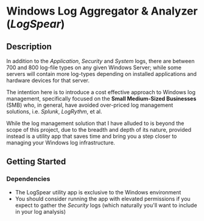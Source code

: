# Windows Log Aggregator & Analyzer (_LogSpear_)

## Description
In addition to the _Application_, _Security_ and _System_ logs, there are between 700 and 800 log-file types on any given Windows Server; while some servers will contain more log-types depending on installed applications and hardware devices for that server.

The intention here is to introduce a cost effective approach to Windows log management, specifically focused on the **Small Medium-Sized Businesses** (SMB) who, in general, have avoided over-priced log management solutions, i.e. _Splunk_, _LogRythm_, et al.

While the log management solution that I have alluded to is beyond the scope of this project, due to the breadth and depth of its nature, provided instead is a utility app that saves time and bring you a step closer to managing your Windows log infrastructure.

## Getting Started
### Dependencies

+ The LogSpear utility app is exclusive to the Windows environment
+ You should consider running the app with elevated permissions if you expect to gather the _Security_ logs (which naturally you'll want to include in your log analysis)
